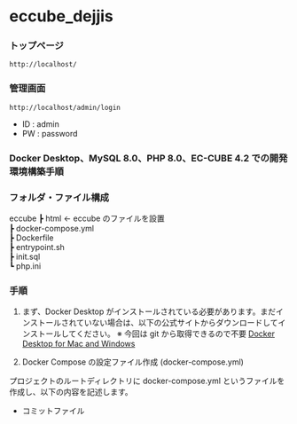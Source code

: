 # eccube_dejjis

### トップページ

`http://localhost/`

### 管理画面

`http://localhost/admin/login`

- ID : admin
- PW : password

### Docker Desktop、MySQL 8.0、PHP 8.0、EC-CUBE 4.2 での開発環境構築手順

### フォルダ・ファイル構成

eccube
┣ html ← eccube のファイルを設置<br>
┣ docker-compose.yml<br>
┣ Dockerfile<br>
┣ entrypoint.sh<br>
┣ init.sql<br>
┗ php.ini<br>

### 手順

1. まず、Docker Desktop がインストールされている必要があります。まだインストールされていない場合は、以下の公式サイトからダウンロードしてインストールしてください。
   ※ 今回は git から取得できるので不要
   [Docker Desktop for Mac and Windows](https://www.docker.com/products/docker-desktop/)

2. Docker Compose の設定ファイル作成 (docker-compose.yml)

プロジェクトのルートディレクトリに docker-compose.yml というファイルを作成し、以下の内容を記述します。

- コミットファイル
